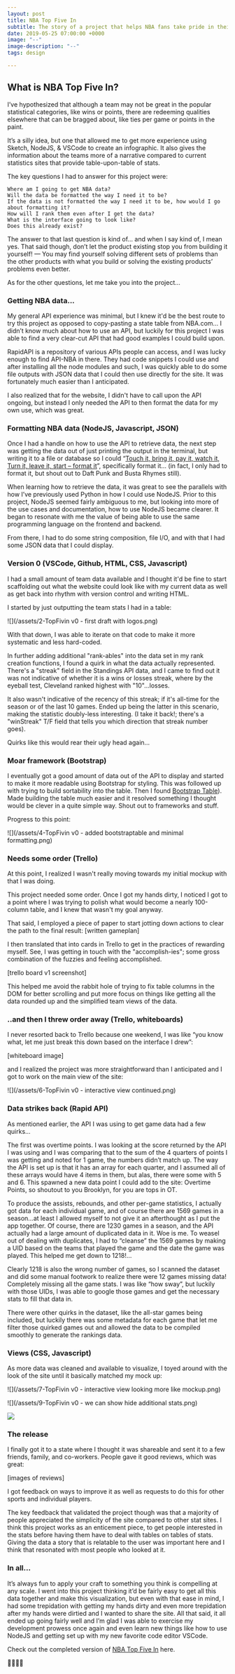 ```yaml
---
layout: post
title: NBA Top Five In
subtitle: The story of a project that helps NBA fans take pride in their team's year...
date: 2019-05-25 07:00:00 +0000
image: "--"
image-description: "--"
tags: design

---
```

## What is NBA Top Five In?

I’ve hypothesized that although a team may not be great in the popular statistical categories, like wins or points, there are redeeming qualities elsewhere that can be bragged about, like ties per game or points in the paint.

It’s a silly idea, but one that allowed me to get more experience using Sketch, NodeJS, & VSCode to create an infographic. It also gives the information about the teams more of a narrative compared to current statistics sites that provide table-upon-table of stats.

The key questions I had to answer for this project were:

    Where am I going to get NBA data?
    Will the data be formatted the way I need it to be? 
    If the data is not formatted the way I need it to be, how would I go about formatting it?
    How will I rank them even after I get the data?
    What is the interface going to look like?
    Does this already exist?

The answer to that last question is kind of… and when I say kind of, I mean yes. That said though, don’t let the product existing stop you from building it yourself! — You may find yourself solving different sets of problems than the other products with what you build or solving the existing products’ problems even better.

As for the other questions, let me take you into the project…

### Getting NBA data...

My general API experience was minimal, but I knew it'd be the best route to try this project as opposed to copy-pasting a state table from NBA.com... I didn’t know much about how to use an API, but luckily for this project I was able to find a very clear-cut API that had good examples I could build upon.

RapidAPI is a repository of various APIs people can access, and I was lucky enough to find API-NBA in there. They had code snippets I could use and after installing all the node modules and such, I was quickly able to do some file outputs with JSON data that I could then use directly for the site. It was fortunately much easier than I anticipated.

I also realized that for the website, I didn't have to call upon the API ongoing, but instead I only needed the API to then format the data for my own use, which was great.

### Formatting NBA data (NodeJS, Javascript, JSON)

Once I had a handle on how to use the API to retrieve data, the next step was getting the data out of just printing the output in the terminal, but writing it to a file or database so I could “[Touch it, bring it, pay it, watch it, Turn it, leave it, start – format it](https://genius.com/1690119)”, specifically format it... (in fact, I only had to format it, but shout out to Daft Punk and Busta Rhymes still).

When learning how to retrieve the data, it was great to see the parallels with how I’ve previously used Python in how I could use NodeJS. Prior to this project, NodeJS seemed fairly ambiguous to me, but looking into more of the use cases and documentation, how to use NodeJS became clearer. It began to resonate with me the value of being able to use the same programming language on the frontend and backend.

From there, I had to do some string composition, file I/O, and with that I had some JSON data that I could display.

### Version 0 (VSCode, Github, HTML, CSS, Javascript)

I had a small amount of team data available and I thought it'd be fine to start scaffolding out what the website could look like with my current data as well as get back into rhythm with version control and writing HTML.

I started by just outputting the team stats I had in a table:

![](/assets/2-TopFivin v0 - first draft with logos.png)

With that down, I was able to iterate on that code to make it more systematic and less hard-coded.

In further adding additional "rank-ables" into the data set in my rank creation functions, I found a quirk in what the data actually represented. There's a "streak" field in the Standings API data, and I came to find out it was not indicative of whether it is a wins or losses streak, where by the eyeball test, Cleveland ranked highest with "10"...losses.

It also wasn't indicative of the recency of this streak; if it's all-time for the season or of the last 10 games. Ended up being the latter in this scenario, making the statistic doubly-less interesting. (I take it back!; there's a "winStreak" T/F field that tells you which direction that streak number goes).

Quirks like this would rear their ugly head again...

### Moar framework (Bootstrap)

I eventually got a good amount of data out of the API to display and started to make it more readable using Bootstrap for styling. This was followed up with trying to build sortability into the table. Then I found [Bootstrap Table](https://bootstrap-table.com/)). Made building the table much easier and it resolved something I thought would be clever in a quite simple way. Shout out to frameworks and stuff.

Progress to this point:

![](/assets/4-TopFivin v0 - added bootstraptable and minimal formatting.png)

### Needs some order (Trello)

At this point, I realized I wasn't really moving towards my initial mockup with that I was doing.

This project needed some order. Once I got my hands dirty, I noticed I got to a point where I was trying to polish what would become a nearly 100-column table, and I knew that wasn't my goal anyway.

That said, I employed a piece of paper to start jotting down actions to clear the path to the final result: \[written gameplan\]

I then translated that into cards in Trello to get in the practices of rewarding myself. See, I was getting in touch with the "accomplish-ies"; some gross combination of the fuzzies and feeling accomplished.

\[trello board v1 screenshot\]

This helped me avoid the rabbit hole of trying to fix table columns in the DOM for better scrolling and put more focus on things like getting all the data rounded up and the simplified team views of the data.

### ..and then I threw order away (Trello, whiteboards)

I never resorted back to Trello because one weekend, I was like “you know what, let me just break this down based on the interface I drew”:

\[whiteboard image\]

and I realized the project was more straightforward than I anticipated and I got to work on the main view of the site:

![](/assets/6-TopFivin v0 - interactive view continued.png)

### Data strikes back (Rapid API)

As mentioned earlier, the API I was using to get game data had a few quirks...

The first was overtime points. I was looking at the score returned by the API I was using and I was comparing that to the sum of the 4 quarters of points I was getting and noted for 1 game, the numbers didn’t match up. The way the API is set up is that it has an array for each quarter, and I assumed all of these arrays would have 4 items in them, but alas, there were some with 5 and 6. This spawned a new data point I could add to the site: Overtime Points, so shoutout to you Brooklyn, for you are tops in OT.

To produce the assists, rebounds, and other per-game statistics, I actually got data for each individual game, and of course there are 1569 games in a season…at least I allowed myself to not give it an afterthought as I put the app together. Of course, there are 1230 games in a season, and the API actually had a large amount of duplicated data in it. Woe is me. To weasel out of dealing with duplicates, I had to “cleanse” the 1569 games by making a UID based on the teams that played the game and the date the game was played. This helped me get down to 1218!…

Clearly 1218 is also the wrong number of games, so I scanned the dataset and did some manual footwork to realize there were 12 games missing data! Completely missing all the game stats. I was like “how sway”, but luckily with those UIDs, I was able to google those games and get the necessary stats to fill that data in.

There were other quirks in the dataset, like the all-star games being included, but luckily there was some metadata for each game that let me filter those quirked games out and allowed the data to be compiled smoothly to generate the rankings data.

### Views (CSS, Javascript)

As more data was cleaned and available to visualize, I toyed around with the look of the site until it basically matched my mock up:

![](/assets/7-TopFivin v0 - interactive view looking more like mockup.png)

![](/assets/9-TopFivin v0 - we can show hide additional stats.png)

![](/assets/screencapture-sheriffjolaoso-topfivin-2019-05-25-13_09_38.png)

### The release

I finally got it to a state where I thought it was shareable and sent it to a few friends, family, and co-workers. People gave it good reviews, which was great:

\[images of reviews\]

I got feedback on ways to improve it as well as requests to do this for other sports and individual players.

The key feedback that validated the project though was that a majority of people appreciated the simplicity of the site compared to other stat sites. I think this project works as an enticement piece, to get people interested in the stats before having them have to deal with tables on tables of stats. Giving the data a story that is relatable to the user was important here and I think that resonated with most people who looked at it.

### In all...

It’s always fun to apply your craft to something you think is compelling at any scale. I went into this project thinking it’d be fairly easy to get all this data together and make this visualization, but even with that ease in mind, I had some trepidation with getting my hands dirty and even more trepidation after my hands were dirtied and I wanted to share the site. All that said, it all ended up going fairly well and I’m glad I was able to exercise my development prowess once again and even learn new things like how to use NodeJS and getting set up with my new favorite code editor VSCode.

Check out the completed version of [NBA Top Five In]() here.

👍🏿✌🏿